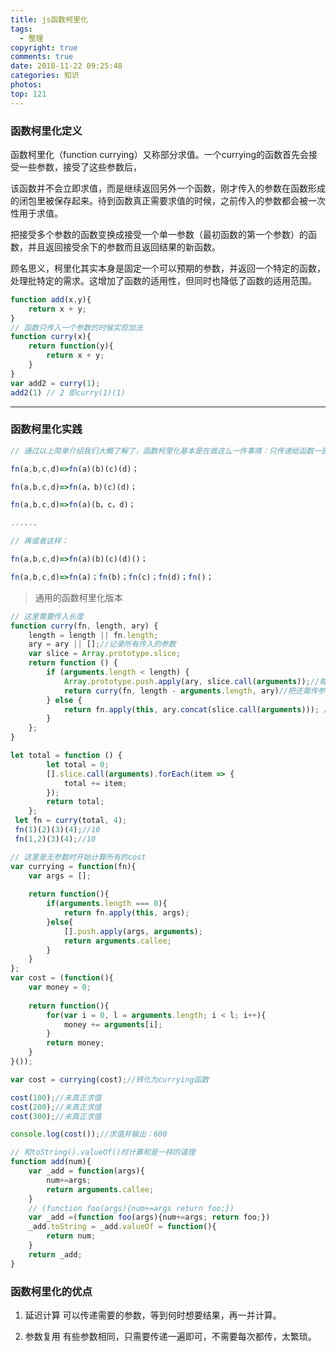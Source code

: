 ```yaml
---
title: js函数柯里化
tags:
  - 整理
copyright: true
comments: true
date: 2018-11-22 09:25:48
categories: 知识
photos:
top: 121
---
```


### 函数柯里化定义

函数柯里化（function currying）又称部分求值。一个currying的函数首先会接受一些参数，接受了这些参数后，

该函数并不会立即求值，而是继续返回另外一个函数，刚才传入的参数在函数形成的闭包里被保存起来。待到函数真正需要求值的时候，之前传入的参数都会被一次性用于求值。

把接受多个参数的函数变换成接受一个单一参数（最初函数的第一个参数）的函数，并且返回接受余下的参数而且返回结果的新函数。

顾名思义，柯里化其实本身是固定一个可以预期的参数，并返回一个特定的函数，处理批特定的需求。这增加了函数的适用性，但同时也降低了函数的适用范围。

```javascript
function add(x,y){
    return x + y;
}
// 函数只传入一个参数的时候实现加法
function curry(x){
    return function(y){
        return x + y;
    }
}
var add2 = curry(1);
add2(1) // 2 即curry(1)(1)
```

--- 
<!-- more -->

### 函数柯里化实践

```javascript
// 通过以上简单介绍我们大概了解了，函数柯里化基本是在做这么一件事情：只传递给函数一部分参数来调用它，让它返回一个函数去处理剩下的参数。用公式表示就是我们要做的事情其实是

fn(a,b,c,d)=>fn(a)(b)(c)(d)；

fn(a,b,c,d)=>fn(a，b)(c)(d)；

fn(a,b,c,d)=>fn(a)(b，c，d)；

......

// 再或者这样：

fn(a,b,c,d)=>fn(a)(b)(c)(d)()；

fn(a,b,c,d)=>fn(a)；fn(b)；fn(c)；fn(d)；fn()；
```

> 通用的函数柯里化版本

```javascript
// 这里需要传入长度
function curry(fn, length, ary) {
    length = length || fn.length;
    ary = ary || [];//记录所有传入的参数
    var slice = Array.prototype.slice;
    return function () {
        if (arguments.length < length) {
            Array.prototype.push.apply(ary, slice.call(arguments));//每次把参数合并到ary数组中
            return curry(fn, length - arguments.length, ary)//把还需传参的长度和已有参数数组传入curry，递归调用
        } else {
            return fn.apply(this, ary.concat(slice.call(arguments))); //调用求职函数，记得把此次传入的参数合并到ary数组再计算
        }
    };
}

let total = function () {
        let total = 0;
        [].slice.call(arguments).forEach(item => {
            total += item;
        });
        return total;
    };
 let fn = curry(total, 4);
 fn(1)(2)(3)(4);//10
 fn(1,2)(3)(4);//10
```

```javascript
// 这里是无参数时开始计算所有的cost
var currying = function(fn){
    var args = [];
    
    return function(){
        if(arguments.length === 0){
            return fn.apply(this, args);
        }else{
            [].push.apply(args, arguments);
            return arguments.callee;
        }
    }
};
var cost = (function(){
    var money = 0;
    
    return function(){
        for(var i = 0, l = arguments.length; i < l; i++){
            money += arguments[i];
        }
        return money;
    }
}());

var cost = currying(cost);//转化为currying函数

cost(100);//未真正求值
cost(200);//未真正求值
cost(300);//未真正求值

console.log(cost());//求值并输出：600  
```

```javascript
// 和toString().valueOf()时计算和是一样的道理
function add(num){
    var _add = function(args){
        num+=args;
        return arguments.callee;
    }
    // (function foo(args){num+=args return foo;})
    var _add =(function foo(args){num+=args; return foo;})
    _add.toString = _add.valueOf = function(){
        return num;
    }
    return _add;
}
```

### 函数柯里化的优点
1. 延迟计算 
可以传递需要的参数，等到何时想要结果，再一并计算。

2. 参数复用 
有些参数相同，只需要传递一遍即可，不需要每次都传，太繁琐。